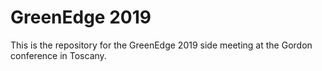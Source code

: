 # GreenEdge 2019

This is the repository for the GreenEdge 2019 side meeting at the Gordon conference in Toscany.
